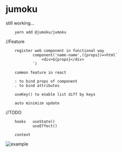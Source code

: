 # jumoku
still working...

        yarn add @jumoku/jumoku

//Feature
        
        register web component in functional way 
                component('name-name',({props})=>html`
                    <div>${props}</div>
                `)

        common feature in react

        : to bind props of component
        . to bind attributes 

        useKey() to enable list diff by keys

        auto minimize update


//TODO  

        hooks   useState()
                useEffect() 
        
        context 

![example](https://github.com/tarnishablec/jumoku/blob/master/packages/test-example/other/test.png)